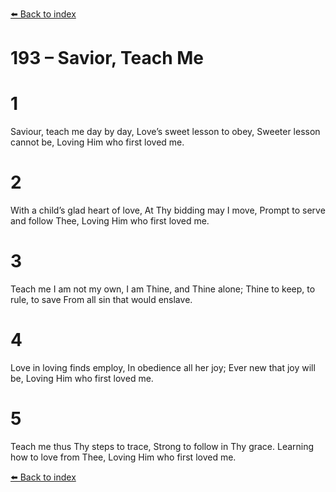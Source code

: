 [⬅️ Back to index](../README.md)

# 193 – Savior, Teach Me


# 1
Saviour, teach me day by day,
Love’s sweet lesson to obey,
Sweeter lesson cannot be,
Loving Him who first loved me.

# 2
With a child’s glad heart of love,
At Thy bidding may I move,
Prompt to serve and follow Thee,
Loving Him who first loved me.

# 3
Teach me I am not my own,
I am Thine, and Thine alone;
Thine to keep, to rule, to save
From all sin that would enslave.

# 4
Love in loving finds employ,
In obedience all her joy;
Ever new that joy will be,
Loving Him who first loved me.

# 5
Teach me thus Thy steps to trace,
Strong to follow in Thy grace.
Learning how to love from Thee,
Loving Him who first loved me.

[⬅️ Back to index](../README.md)
